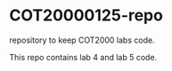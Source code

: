 # COT20000125-repo

repository to keep COT2000 labs code.



This repo contains lab 4 and lab 5 code.

